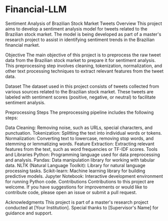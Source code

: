 # Financial-LLM

Sentiment Analysis of Brazilian Stock Market Tweets
Overview
This project aims to develop a sentiment analysis model for tweets related to the Brazilian stock market. The model is being developed as part of a master's research project to assist in identifying sentiment trends in the Brazilian financial market.

Objective
The main objective of this project is to preprocess the raw tweet data from the Brazilian stock market to prepare it for sentiment analysis. This preprocessing step involves cleaning, tokenization, normalization, and other text processing techniques to extract relevant features from the tweet data.

Dataset
The dataset used in this project consists of tweets collected from various sources related to the Brazilian stock market. These tweets are labeled with sentiment scores (positive, negative, or neutral) to facilitate sentiment analysis.

Preprocessing Steps
The preprocessing pipeline includes the following steps:

Data Cleaning: Removing noise, such as URLs, special characters, and punctuation.
Tokenization: Splitting the text into individual words or tokens.
Normalization: Converting text to lowercase, removing stop words, and stemming or lemmatizing words.
Feature Extraction: Extracting relevant features from the text, such as word frequencies or TF-IDF scores.
Tools and Libraries
Python: Programming language used for data preprocessing and analysis.
Pandas: Data manipulation library for working with tabular data.
NLTK (Natural Language Toolkit): Library for natural language processing tasks.
Scikit-learn: Machine learning library for building predictive models.
Jupyter Notebook: Interactive development environment for running Python code.
Contributions
Contributions to this project are welcome. If you have suggestions for improvements or would like to contribute code, please open an issue or submit a pull request.

Acknowledgments
This project is part of a master's research project conducted at [Your Institution]. Special thanks to [Supervisor's Name] for guidance and support.
